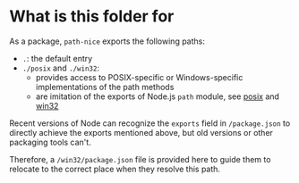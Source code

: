 # What is this folder for

As a package, `path-nice` exports the following paths:

- `.`: the default entry
- `./posix` and `./win32`:
    - provides access to POSIX-specific or Windows-specific implementations of the path methods
    - are imitation of the exports of Node.js `path` module, see [posix](http://nodejs.cn/api/path.html#pathposix) and [win32](http://nodejs.cn/api/path.html#pathwin32)

Recent versions of Node can recognize the `exports` field in `/package.json` to directly achieve the exports mentioned above, but old versions or other packaging tools can't.

Therefore, a `/win32/package.json` file is provided here to guide them to relocate to the correct place when they resolve this path.
